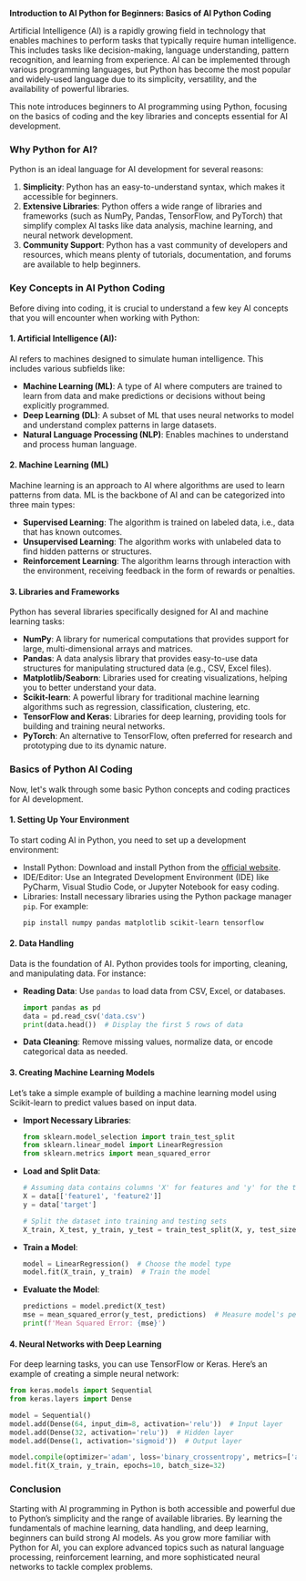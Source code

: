 **Introduction to AI Python for Beginners: Basics of AI Python Coding**

Artificial Intelligence (AI) is a rapidly growing field in technology that enables machines to perform tasks that typically require human intelligence. This includes tasks like decision-making, language understanding, pattern recognition, and learning from experience. AI can be implemented through various programming languages, but Python has become the most popular and widely-used language due to its simplicity, versatility, and the availability of powerful libraries.

This note introduces beginners to AI programming using Python, focusing on the basics of coding and the key libraries and concepts essential for AI development.

### Why Python for AI?

Python is an ideal language for AI development for several reasons:

1. **Simplicity**: Python has an easy-to-understand syntax, which makes it accessible for beginners.
2. **Extensive Libraries**: Python offers a wide range of libraries and frameworks (such as NumPy, Pandas, TensorFlow, and PyTorch) that simplify complex AI tasks like data analysis, machine learning, and neural network development.
3. **Community Support**: Python has a vast community of developers and resources, which means plenty of tutorials, documentation, and forums are available to help beginners.

### Key Concepts in AI Python Coding

Before diving into coding, it is crucial to understand a few key AI concepts that you will encounter when working with Python:

#### 1. **Artificial Intelligence (AI)**:

AI refers to machines designed to simulate human intelligence. This includes various subfields like:

- **Machine Learning (ML)**: A type of AI where computers are trained to learn from data and make predictions or decisions without being explicitly programmed.
- **Deep Learning (DL)**: A subset of ML that uses neural networks to model and understand complex patterns in large datasets.
- **Natural Language Processing (NLP)**: Enables machines to understand and process human language.

#### 2. **Machine Learning (ML)**

Machine learning is an approach to AI where algorithms are used to learn patterns from data. ML is the backbone of AI and can be categorized into three main types:

- **Supervised Learning**: The algorithm is trained on labeled data, i.e., data that has known outcomes.
- **Unsupervised Learning**: The algorithm works with unlabeled data to find hidden patterns or structures.
- **Reinforcement Learning**: The algorithm learns through interaction with the environment, receiving feedback in the form of rewards or penalties.

#### 3. **Libraries and Frameworks**

Python has several libraries specifically designed for AI and machine learning tasks:

- **NumPy**: A library for numerical computations that provides support for large, multi-dimensional arrays and matrices.
- **Pandas**: A data analysis library that provides easy-to-use data structures for manipulating structured data (e.g., CSV, Excel files).
- **Matplotlib/Seaborn**: Libraries used for creating visualizations, helping you to better understand your data.
- **Scikit-learn**: A powerful library for traditional machine learning algorithms such as regression, classification, clustering, etc.
- **TensorFlow and Keras**: Libraries for deep learning, providing tools for building and training neural networks.
- **PyTorch**: An alternative to TensorFlow, often preferred for research and prototyping due to its dynamic nature.

### Basics of Python AI Coding

Now, let's walk through some basic Python concepts and coding practices for AI development.

#### 1. **Setting Up Your Environment**

To start coding AI in Python, you need to set up a development environment:

- Install Python: Download and install Python from the [official website](https://www.python.org/downloads/).
- IDE/Editor: Use an Integrated Development Environment (IDE) like PyCharm, Visual Studio Code, or Jupyter Notebook for easy coding.
- Libraries: Install necessary libraries using the Python package manager `pip`. For example:
  ```bash
  pip install numpy pandas matplotlib scikit-learn tensorflow
  ```

#### 2. **Data Handling**

Data is the foundation of AI. Python provides tools for importing, cleaning, and manipulating data. For instance:

- **Reading Data**: Use `pandas` to load data from CSV, Excel, or databases.
  ```python
  import pandas as pd
  data = pd.read_csv('data.csv')
  print(data.head())  # Display the first 5 rows of data
  ```
- **Data Cleaning**: Remove missing values, normalize data, or encode categorical data as needed.

#### 3. **Creating Machine Learning Models**

Let’s take a simple example of building a machine learning model using Scikit-learn to predict values based on input data.

- **Import Necessary Libraries**:

  ```python
  from sklearn.model_selection import train_test_split
  from sklearn.linear_model import LinearRegression
  from sklearn.metrics import mean_squared_error
  ```

- **Load and Split Data**:

  ```python
  # Assuming data contains columns 'X' for features and 'y' for the target variable
  X = data[['feature1', 'feature2']]
  y = data['target']

  # Split the dataset into training and testing sets
  X_train, X_test, y_train, y_test = train_test_split(X, y, test_size=0.2, random_state=42)
  ```

- **Train a Model**:

  ```python
  model = LinearRegression()  # Choose the model type
  model.fit(X_train, y_train)  # Train the model
  ```

- **Evaluate the Model**:
  ```python
  predictions = model.predict(X_test)
  mse = mean_squared_error(y_test, predictions)  # Measure model's performance
  print(f'Mean Squared Error: {mse}')
  ```

#### 4. **Neural Networks with Deep Learning**

For deep learning tasks, you can use TensorFlow or Keras. Here’s an example of creating a simple neural network:

```python
from keras.models import Sequential
from keras.layers import Dense

model = Sequential()
model.add(Dense(64, input_dim=8, activation='relu'))  # Input layer
model.add(Dense(32, activation='relu'))  # Hidden layer
model.add(Dense(1, activation='sigmoid'))  # Output layer

model.compile(optimizer='adam', loss='binary_crossentropy', metrics=['accuracy'])
model.fit(X_train, y_train, epochs=10, batch_size=32)
```

### Conclusion

Starting with AI programming in Python is both accessible and powerful due to Python’s simplicity and the range of available libraries. By learning the fundamentals of machine learning, data handling, and deep learning, beginners can build strong AI models. As you grow more familiar with Python for AI, you can explore advanced topics such as natural language processing, reinforcement learning, and more sophisticated neural networks to tackle complex problems.
